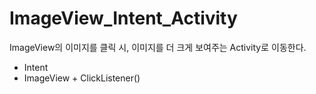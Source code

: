 # ImageView_Intent_Activity
ImageView의 이미지를 클릭 시, 이미지를 더 크게 보여주는 Activity로 이동한다.
- Intent
- ImageView + ClickListener()
